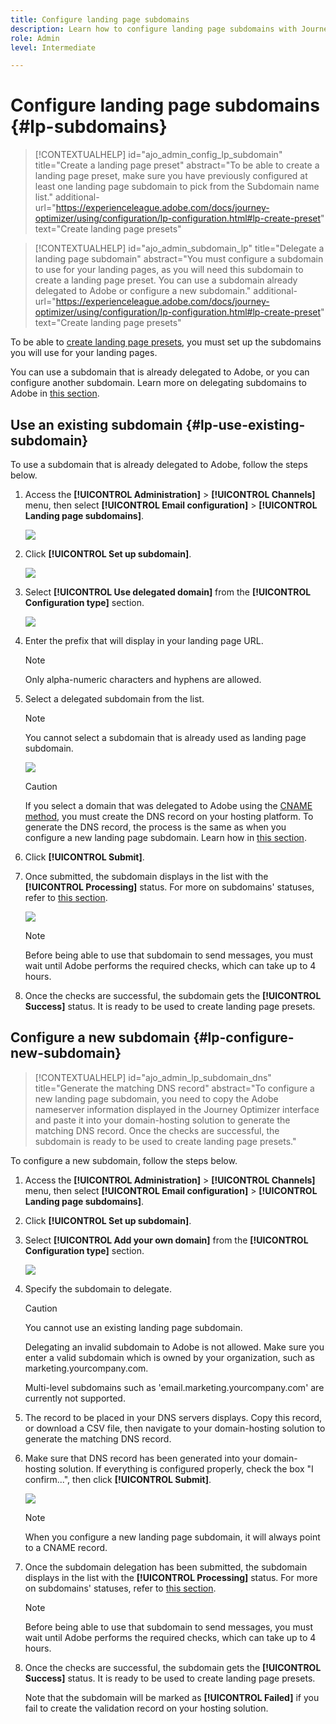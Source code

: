 ```yaml
---
title: Configure landing page subdomains
description: Learn how to configure landing page subdomains with Journey Optimizer
role: Admin
level: Intermediate

---
```

# Configure landing page subdomains {#lp-subdomains}

>[!CONTEXTUALHELP]
>id="ajo_admin_config_lp_subdomain"
>title="Create a landing page preset"
>abstract="To be able to create a landing page preset, make sure you have previously configured at least one landing page subdomain to pick from the Subdomain name list."
>additional-url="https://experienceleague.adobe.com/docs/journey-optimizer/using/configuration/lp-configuration.html#lp-create-preset" text="Create landing page presets"

>[!CONTEXTUALHELP]
>id="ajo_admin_subdomain_lp"
>title="Delegate a landing page subdomain"
>abstract="You must configure a subdomain to use for your landing pages, as you will need this subdomain to create a landing page preset. You can use a subdomain already delegated to Adobe or configure a new subdomain."
>additional-url="https://experienceleague.adobe.com/docs/journey-optimizer/using/configuration/lp-configuration.html#lp-create-preset" text="Create landing page presets"

To be able to [create landing page presets](lp-presets.md), you  must set up the subdomains you will use for your landing pages.

You can use a subdomain that is already delegated to Adobe, or you can configure another subdomain. Learn more on delegating subdomains to Adobe in [this section](delegate-subdomain.md).

## Use an existing subdomain {#lp-use-existing-subdomain}

To use a subdomain that is already delegated to Adobe, follow the steps below.

1. Access the **[!UICONTROL Administration]** > **[!UICONTROL Channels]** menu, then select **[!UICONTROL Email configuration]** > **[!UICONTROL Landing page subdomains]**.

    ![](assets/lp_access-subdomains.png)

1. Click **[!UICONTROL Set up subdomain]**.

    ![](assets/lp_set-up-subdomain.png)

1. Select **[!UICONTROL Use delegated domain]** from the **[!UICONTROL Configuration type]** section.

    ![](assets/lp_use-delegated-subdomain.png)

1. Enter the prefix that will display in your landing page URL.

    >[!NOTE]
    >
    >Only alpha-numeric characters and hyphens are allowed.

1. Select a delegated subdomain from the list.

    >[!NOTE]
    >
    >You cannot select a subdomain that is already used as landing page subdomain.

    ![](assets/lp_prefix-and-subdomain.png)

    >[!CAUTION]
    >
    >If you select a domain that was delegated to Adobe using the [CNAME method](delegate-subdomain.md#cname-subdomain-delegation), you must create the DNS record on your hosting platform. To generate the DNS record, the process is the same as when you configure a new landing page subdomain. Learn how in [this section](#lp-configure-new-subdomain).

1. Click **[!UICONTROL Submit]**.

1. Once submitted, the subdomain displays in the list with the **[!UICONTROL Processing]** status. For more on subdomains' statuses, refer to [this section](access-subdomains.md).<!--Same statuses?-->

    ![](assets/lp_subdomain-processing.png)

    >[!NOTE]
    >
    >Before being able to use that subdomain to send messages, you must wait until Adobe performs the required checks, which can take up to 4 hours.<!--Learn more in [this section](delegate-subdomain.md#subdomain-validation).-->

1. Once the checks are successful, the subdomain gets the **[!UICONTROL Success]** status. It is ready to be used to create landing page presets.

## Configure a new subdomain {#lp-configure-new-subdomain}

>[!CONTEXTUALHELP]
>id="ajo_admin_lp_subdomain_dns"
>title="Generate the matching DNS record"
>abstract="To configure a new landing page subdomain, you need to copy the Adobe nameserver information displayed in the Journey Optimizer interface and paste it into your domain-hosting solution to generate the matching DNS record. Once the checks are successful, the subdomain is ready to be used to create landing page presets."

To configure a new subdomain, follow the steps below.

1. Access the **[!UICONTROL Administration]** > **[!UICONTROL Channels]** menu, then select **[!UICONTROL Email configuration]** > **[!UICONTROL Landing page subdomains]**.

1. Click **[!UICONTROL Set up subdomain]**.

1. Select **[!UICONTROL Add your own domain]** from the **[!UICONTROL Configuration type]** section.

    ![](assets/lp_add-your-own-subdomain.png)

1. Specify the subdomain to delegate.

    >[!CAUTION]
    >
    >You cannot use an existing landing page subdomain.
    
    Delegating an invalid subdomain to Adobe is not allowed. Make sure you enter a valid subdomain which is owned by your organization, such as marketing.yourcompany.com.
    
    Multi-level subdomains such as 'email.marketing.yourcompany.com' are currently not supported.

1. The record to be placed in your DNS servers displays. Copy this record, or download a CSV file, then navigate to your domain-hosting solution to generate the matching DNS record.

1. Make sure that DNS record has been generated into your domain-hosting solution. If everything is configured properly, check the box "I confirm...", then click **[!UICONTROL Submit]**.

    ![](assets/lp_add-your-own-subdomain-confirm.png)

    >[!NOTE]
    >
    >When you configure a new landing page subdomain, it will always point to a CNAME record.

1. Once the subdomain delegation has been submitted, the subdomain displays in the list with the **[!UICONTROL Processing]** status. For more on subdomains' statuses, refer to [this section](access-subdomains.md).<!--Same statuses?-->

    >[!NOTE]
    >
    >Before being able to use that subdomain to send messages, you must wait until Adobe performs the required checks, which can take up to 4 hours.<!--Learn more in [this section](#subdomain-validation).-->

1. Once the checks are successful, the subdomain gets the **[!UICONTROL Success]** status. It is ready to be used to create landing page presets.

    Note that the subdomain will be marked as **[!UICONTROL Failed]** if you fail to create the validation record on your hosting solution.
